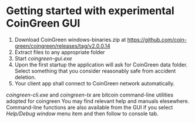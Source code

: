 # Getting started with experimental CoinGreen GUI

1. Download CoinGreen windows-binaries.zip at https://github.com/coin-green/coingreen/releases/tag/v2.0.0.14
2. Extract files to any appropriate folder
3. Start _coingreen-gui.exe_
4. Upon the first startup the application will ask for CoinGreen data folder.  Select something that you consider reasonably safe from accident deletion.
5. Your client app shall connect to CoinGreen network automatically.

_coingreen-cli.exe_ and _coingreen-tx_ are bitcoin command-line utilities adopted for coingreen
You may find relevant help and manuals elesewhere.
Command-line functions are also available from the GUI if you select _Help/Debug window_ menu item and then follow to console tab.
